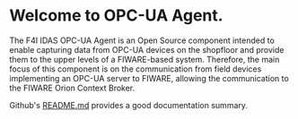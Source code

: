 # Welcome to OPC-UA Agent.

The F4I IDAS OPC-UA Agent is an Open Source component intended to enable capturing data from OPC-UA devices on the shopfloor and provide them to the upper levels of a FIWARE-based system. Therefore, the main focus of this component is on the communication from field devices implementing an OPC-UA server to FIWARE, allowing the communication to the FIWARE Orion Context Broker.

Github's [README.md](https://github.com/is3labengrd/iotagent-opcua/blob/master/README.md) provides a good documentation summary.
